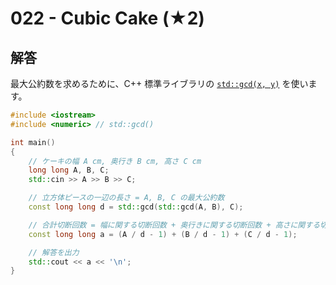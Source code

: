 # 022 - Cubic Cake (★2)

## 解答

最大公約数を求めるために、C++ 標準ライブラリの [`std::gcd(x, y)`](https://cpprefjp.github.io/reference/numeric/gcd.html) を使います。

```cpp
#include <iostream>
#include <numeric> // std::gcd()

int main()
{
	// ケーキの幅 A cm, 奥行き B cm, 高さ C cm
	long long A, B, C;
	std::cin >> A >> B >> C;

	// 立方体ピースの一辺の長さ = A, B, C の最大公約数
	const long long d = std::gcd(std::gcd(A, B), C);

	// 合計切断回数 = 幅に関する切断回数 + 奥行きに関する切断回数 + 高さに関する切断回数
	const long long a = (A / d - 1) + (B / d - 1) + (C / d - 1);

	// 解答を出力
	std::cout << a << '\n';
}
```
